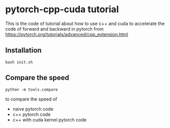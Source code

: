 # pytorch-cpp-cuda tutorial
This is the code of tutorial about how to use c++ and cuda to accelerate the code of forward and backward in pytorch from <https://pytorch.org/tutorials/advanced/cpp_extension.html>

## Installation
```shell
bash init.sh
```

## Compare the speed
```shell
python -m tools.compare
```
to compare the speed of 
- naive pytorch code
- c++ pytorch code
- c++ with cuda kernel pytorch code
